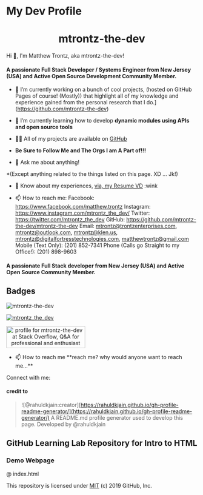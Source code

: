 # My Dev Profile

<h1 style="text-align: center;">mtrontz-the-dev</h1>

Hi 👋, I'm Matthew Trontz, aka mtrontz-the-dev!
                                                   
#### A passionate Full Stack Developer / Systems Engineer from New Jersey (USA) and Active Open Source Development Community Member.

- 🔭 I’m currently working on a bunch of cool projects, (hosted on GitHub Pages of course! (Mostly)) that highlight all of my knowledge and experience gained from the personal research that I do.](https://github.com/mtrontz-the-dev)

- 🌱 I’m currently learning how to develop **dynamic modules using APIs and open source tools**

- 👨‍💻 All of my projects are available on [GitHub](https://github.com/mtrontz-the-dev)
- **Be Sure to Follow Me and The Orgs I am A Part of!!!**

- 💬 Ask me about anything!

\*\(Except anything related to the things listed on this page. XD ... Jk!)

- 📄 Know about my experiences, [via, my Resume VD](https://zety.com/profile/matthew-trontz-dynamic-resume)
:wink 

- 📫 How to reach me:
Facebook: https://www.facebook.com/matthew.trontz
Instagram: https://www.instagram.com/mtrontz_the_dev/
Twitter: https://twitter.com/mtrontz_the_dev
GitHub: https://github.com/mtrontz-the-dev/mtrontz-the-dev
Email: mtrontz@trontzenterprises.com, mtrontz@outlook.com, mtrontz@klen.us, mtrontz@digitalfortresstechnologies.com, matthewtrontz@gmail.com
Mobile (Text Only): (201) 852-7341
Phone (Calls go Straight to my Office!): (201) 898-9603

#### A passionate Full Stack developer from New Jersey \(USA\) and Active Open Source Community Member.

## Badges
![mtrontz-the-dev](https://komarev.com/ghpvc/?username=mtrontz-the-dev&label=Profile%20views&color=0e75b6&style=flat)

 [![mtrontz_the_dev](https://img.shields.io/twitter/follow/mtrontz_the_dev?logo=twitter&style=for-the-badge)](https://twitter.com/mtrontz_the_dev)

<a style="text-align: center;" href="https://stackoverflow.com/users/15817172/mtrontz-the-dev"><img src="https://stackoverflow.com/users/flair/15817172.png" width="208" height="58" alt="profile for mtrontz-the-dev at Stack Overflow, Q&amp;A for professional and enthusiast programmers" title="profile for mtrontz-the-dev at Stack Overflow, Q&amp;A for professional and enthusiast programmers"></a>

- 📫 How to reach me \*\*reach me? why would anyone want to reach me...\*\*

Connect with me:




#### credit to

> !\[@rahuldkjain:creator\][https://rahuldkjain.github.io/gh-profile-readme-generator/](https://rahuldkjain.github.io/gh-profile-readme-generator/) A README.md profile generator used to develop this page. Developed by @rahuldkjain

## GitHub Learning Lab Repository for Intro to HTML

### Demo Webpage

@ index.html

This repository is licensed under [MIT](https://github.com/mtrontz-the-dev/mtrontz-the-dev/tree/70f9d5d0d014f9448d072ff989c1ad6d92410dbf/LICENSE/README.md) \(c\) 2019 GitHub, Inc.


